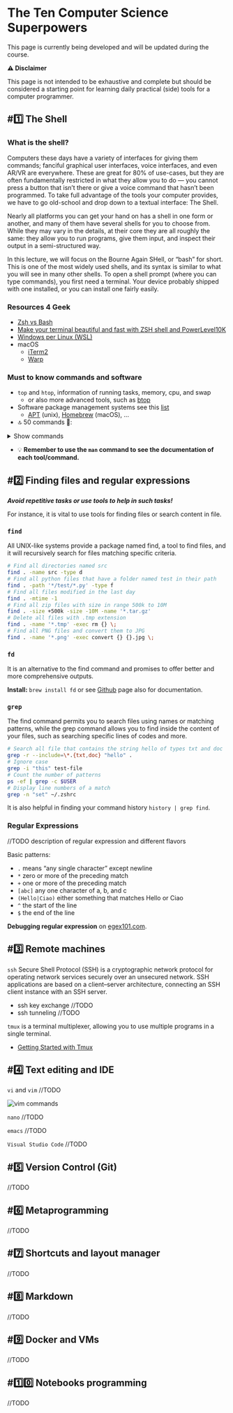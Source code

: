 # The Ten Computer Science Superpowers 
This page is currently being developed and will be updated during the course.

**⚠️ Disclaimer** 

This page is not intended to be exhaustive and complete but should be considered a starting point for learning daily practical (side) tools for a computer programmer.
## \#1️⃣ The Shell

### What is the shell?

Computers these days have a variety of interfaces for giving them commands; fanciful graphical user interfaces, voice interfaces, and even AR/VR are everywhere. These are great for 80% of use-cases, but they are often fundamentally restricted in what they allow you to do — you cannot press a button that isn’t there or give a voice command that hasn’t been programmed. To take full advantage of the tools your computer provides, we have to go old-school and drop down to a textual interface: The Shell.

Nearly all platforms you can get your hand on has a shell in one form or another, and many of them have several shells for you to choose from. While they may vary in the details, at their core they are all roughly the same: they allow you to run programs, give them input, and inspect their output in a semi-structured way.

In this lecture, we will focus on the Bourne Again SHell, or “bash” for short. This is one of the most widely used shells, and its syntax is similar to what you will see in many other shells. To open a shell prompt (where you can type commands), you first need a terminal. Your device probably shipped with one installed, or you can install one fairly easily.

### Resources 4 Geek
- [Zsh vs Bash](https://www.geeksforgeeks.org/bash-scripting-difference-between-zsh-and-bash/)
- [Make your terminal beautiful and fast with ZSH shell and PowerLevel10K](https://medium.com/@shivam1/make-your-terminal-beautiful-and-fast-with-zsh-shell-and-powerlevel10k-6484461c6efb)
- [Windows per Linux (WSL) ](https://learn.microsoft.com/it-it/windows/wsl/)
- macOS
  - [iTerm2](https://iterm2.com/)
  - [Warp](https://www.warp.dev/)

### Must to know commands and software

- ```top``` and ```htop```, information of running tasks, memory, cpu, and swap
  - or also more advanced tools, such as [btop](https://github.com/aristocratos/btop)
- Software package management systems see this [list](https://en.wikipedia.org/wiki/List_of_software_package_management_systems)
  - [APT](https://it.wikipedia.org/wiki/Advanced_Packaging_Tool) (unix), [Homebrew](https://brew.sh/index_it) (macOS), ...
- 🔝 50 commands 🌟:
<details><summary>Show commands</summary>

  1.  **ls** - The most frequently used command in Linux to list directories
  2.  **pwd** - Print working directory command in Linux
  3.  **cd** - Linux command to navigate through directories
  4.  **mkdir** - Command used to create directories in Linux
  5.  **mv** - Move or rename files in Linux
  6.  **cp** - Similar usage as mv but for copying files in Linux
  7.  **rm** - Delete files or directories
  8.  **touch** - Create blank/empty files
  9.  **ln** - Create symbolic links (shortcuts) to other files
  10.  **cat** - Display file contents on the terminal
  11.  **clear** - Clear the terminal display
  12.  **echo** - Print any text that follows the command
  13.  **less** - Linux command to display paged outputs in the terminal
  14.  **man** - Access manual pages for all Linux commands
  15.  **uname** - Linux command to get basic information about the OS
  16.  **whoami** - Get the active username
  17.  **tar** - Command to extract and compress files in Linux
  18.  **grep** - Search for a string within an output
  19.  **head** - Return the specified number of lines from the top
  20.  **tail** - Return the specified number of lines from the bottom
  21.  **diff** - Find the difference between two files
  22.  **cmp** - Allows you to check if two files are identical
  23.  **comm** - Combines the functionality of diff and cmp
  24.  **sort** - Linux command to sort the content of a file while outputting
  25.  **export** - Export environment variables in Linux
  26.  **zip** - Zip files in Linux
  27.  **unzip** - Unzip files in Linux
  28.  **ssh** - Secure Shell command in Linux
  29.  **service** - Linux command to start and stop services
  30.  **ps** - Display active processes
  31.  **kill and killall** - Kill active processes by process ID or name
  32.  **df** - Display disk filesystem information
  33.  **mount** - Mount file systems in Linux
  34.  **chmod** - Command to change file permissions
  35.  **chown** - Command for granting ownership of files or folders
  36.  **ifconfig** - Display network interfaces and IP addresses
  37.  **traceroute** - Trace all the network hops to reach the destination
  38.  **wget** - Direct download files from the internet
  39.  **ufw** - Firewall command
  40.  **iptables** - Base firewall for all other firewall utilities to interface with
  41.  **apt, pacman, yum, rpm** - Package managers depending on the distro
  42.  **sudo** - Command to escalate privileges in Linux
  43.  **cal** - View a command-line calendar
  44.  **alias -** Create custom shortcuts for your regularly used commands
  45.  **dd** - Majorly used for creating bootable USB sticks
  46.  **whereis** - Locate the binary, source, and manual pages for a command
  47.  **whatis** - Find what a command is used for
  48.  **top** - View active processes live with their system usage
  49.  **useradd and usermod** - Add new user or change existing users data
  50.  **passwd** - Create or update passwords for existing users
</details>

- 💡 **Remember to use the ```man``` command to see the documentation of each tool/command.**

## \#2️⃣ Finding files and regular expressions

**_Avoid repetitive tasks or use tools to help in such tasks!_** 

For instance, it is vital to use tools for finding files or search content in file.

### ```find```
All UNIX-like systems provide a package named find, a tool to find files, and it will recursively search for files matching specific criteria.

```bash
# Find all directories named src
find . -name src -type d
# Find all python files that have a folder named test in their path
find . -path '*/test/*.py' -type f
# Find all files modified in the last day
find . -mtime -1
# Find all zip files with size in range 500k to 10M
find . -size +500k -size -10M -name '*.tar.gz'
# Delete all files with .tmp extension
find . -name '*.tmp' -exec rm {} \;
# Find all PNG files and convert them to JPG
find . -name '*.png' -exec convert {} {}.jpg \;
```

### ```fd```
It is an alternative to the find command and promises to offer better and more comprehensive outputs.

**Install:** ```brew install fd``` or see [Github](https://github.com/sharkdp/fd) page also for documentation.

### ```grep```
The find command permits you to search files using names or matching patterns, while the grep command allows you to find inside the content of your files, such as searching specific lines of codes and more.

```bash
# Search all file that contains the string hello of types txt and doc
grep -r --include=\*.{txt,doc} "hello" .
# Ignore case
grep -i "this" test-file
# Count the number of patterns
ps -ef | grep -c $USER
# Display line numbers of a match
grep -n "set" ~/.zshrc
```

It is also helpful in finding your command history ```history | grep find```.

### Regular Expressions
//TODO description of regular expression and different flavors

Basic patterns:

- `.` means “any single character” except newline
- `*` zero or more of the preceding match
- `+` one or more of the preceding match
- `[abc]` any one character of a, b, and c
- `(Hello|Ciao)` either something that matches Hello or Ciao
- `^` the start of the line
- `$` the end of the line

**Debugging regular expression** on [egex101.com](https://regex101.com/).
## \#3️⃣ Remote machines

```ssh``` Secure Shell Protocol (SSH) is a cryptographic network protocol for operating network services securely over an unsecured network. SSH applications are based on a client–server architecture, connecting an SSH client instance with an SSH server.
- ssh key exchange //TODO
- ssh tunneling //TODO

```tmux``` is a terminal multiplexer, allowing you to use multiple programs in a single terminal.
- [Getting Started with Tmux](https://github.com/tmux/tmux/wiki/Getting-Started)

## \#4️⃣ Text editing and IDE
```vi``` and ```vim``` //TODO

![vim commands](data/vim.png)

```nano``` //TODO

```emacs``` //TODO

```Visual Studio Code``` //TODO

## \#5️⃣ Version Control (Git)
//TODO
## \#6️⃣ Metaprogramming
//TODO
## \#7️⃣ Shortcuts and layout manager
//TODO
## \#8️⃣ Markdown
//TODO
## \#9️⃣ Docker and VMs
//TODO
## \#1️⃣0️⃣ Notebooks programming
//TODO